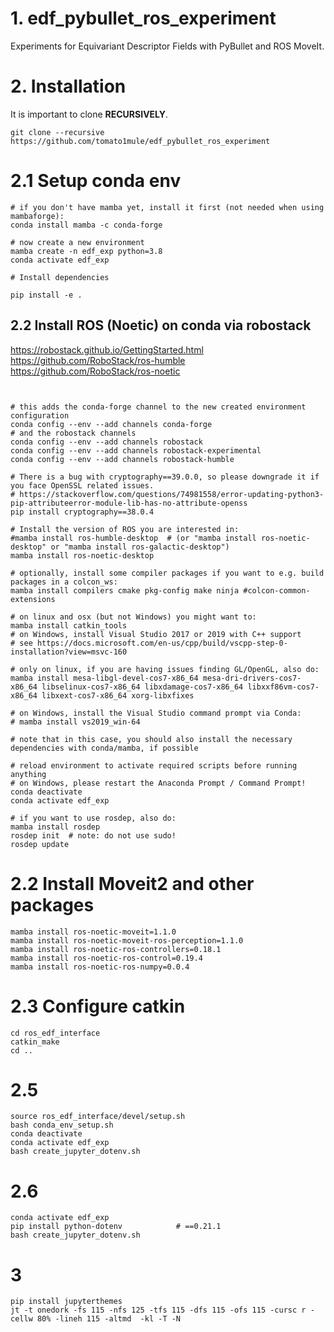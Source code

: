# 1. edf_pybullet_ros_experiment
Experiments for Equivariant Descriptor Fields with PyBullet and ROS MoveIt.
# 2. Installation
It is important to clone **RECURSIVELY**.
```shell
git clone --recursive https://github.com/tomato1mule/edf_pybullet_ros_experiment
```

# 2.1 Setup conda env
```shell
# if you don't have mamba yet, install it first (not needed when using mambaforge):
conda install mamba -c conda-forge

# now create a new environment
mamba create -n edf_exp python=3.8
conda activate edf_exp

# Install dependencies

pip install -e .
```

## 2.2 Install ROS (Noetic) on conda via robostack
https://robostack.github.io/GettingStarted.html
https://github.com/RoboStack/ros-humble
https://github.com/RoboStack/ros-noetic
```shell


# this adds the conda-forge channel to the new created environment configuration 
conda config --env --add channels conda-forge
# and the robostack channels
conda config --env --add channels robostack
conda config --env --add channels robostack-experimental
conda config --env --add channels robostack-humble

# There is a bug with cryptography==39.0.0, so please downgrade it if you face OpenSSL related issues.
# https://stackoverflow.com/questions/74981558/error-updating-python3-pip-attributeerror-module-lib-has-no-attribute-openss
pip install cryptography==38.0.4

# Install the version of ROS you are interested in:
#mamba install ros-humble-desktop  # (or "mamba install ros-noetic-desktop" or "mamba install ros-galactic-desktop")
mamba install ros-noetic-desktop

# optionally, install some compiler packages if you want to e.g. build packages in a colcon_ws:
mamba install compilers cmake pkg-config make ninja #colcon-common-extensions

# on linux and osx (but not Windows) you might want to:
mamba install catkin_tools
# on Windows, install Visual Studio 2017 or 2019 with C++ support 
# see https://docs.microsoft.com/en-us/cpp/build/vscpp-step-0-installation?view=msvc-160

# only on linux, if you are having issues finding GL/OpenGL, also do:
mamba install mesa-libgl-devel-cos7-x86_64 mesa-dri-drivers-cos7-x86_64 libselinux-cos7-x86_64 libxdamage-cos7-x86_64 libxxf86vm-cos7-x86_64 libxext-cos7-x86_64 xorg-libxfixes

# on Windows, install the Visual Studio command prompt via Conda:
# mamba install vs2019_win-64

# note that in this case, you should also install the necessary dependencies with conda/mamba, if possible

# reload environment to activate required scripts before running anything
# on Windows, please restart the Anaconda Prompt / Command Prompt!
conda deactivate
conda activate edf_exp

# if you want to use rosdep, also do:
mamba install rosdep
rosdep init  # note: do not use sudo!
rosdep update
```

# 2.2 Install Moveit2 and other packages
```shell
mamba install ros-noetic-moveit=1.1.0
mamba install ros-noetic-moveit-ros-perception=1.1.0
mamba install ros-noetic-ros-controllers=0.18.1
mamba install ros-noetic-ros-control=0.19.4
mamba install ros-noetic-ros-numpy=0.0.4
```

# 2.3 Configure catkin
```shell
cd ros_edf_interface
catkin_make
cd ..
```

# 2.5 
```shell
source ros_edf_interface/devel/setup.sh
bash conda_env_setup.sh
conda deactivate
conda activate edf_exp
bash create_jupyter_dotenv.sh
```

# 2.6
```shell
conda activate edf_exp
pip install python-dotenv            # ==0.21.1
bash create_jupyter_dotenv.sh
```


# 3
```shell
pip install jupyterthemes
jt -t onedork -fs 115 -nfs 125 -tfs 115 -dfs 115 -ofs 115 -cursc r -cellw 80% -lineh 115 -altmd  -kl -T -N
```